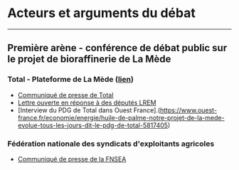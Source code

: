 # Acteurs et arguments du débat
-------------------------------

## Première arène - conférence de débat public sur le projet de bioraffinerie de La Mède

### Total - Plateforme de La Mède ([lien](https://www.lamede.total.fr/))
- [Communiqué de presse de Total](https://www.lamede.total.fr/sites/shared/lamede/files/atoms/files/total_sengage_pour_une_diversification_responsable_des_approvisionnements.pdf)
- [Lettre ouverte en réponse à des députés LREM](https://www.lamede.total.fr/sites/shared/lamede/files/atoms/files/lettre_ouverte_de_patrick_pouyanne_aux_deputes_lrem.pdf)
- [Interview du PDG de Total dans Ouest France].(https://www.ouest-france.fr/economie/energie/huile-de-palme-notre-projet-de-la-mede-evolue-tous-les-jours-dit-le-pdg-de-total-5817405)

### Fédération nationale des syndicats d'exploitants agricoles
- [Communiqué de presse de la FNSEA](media/fnsealamede.pdf)
